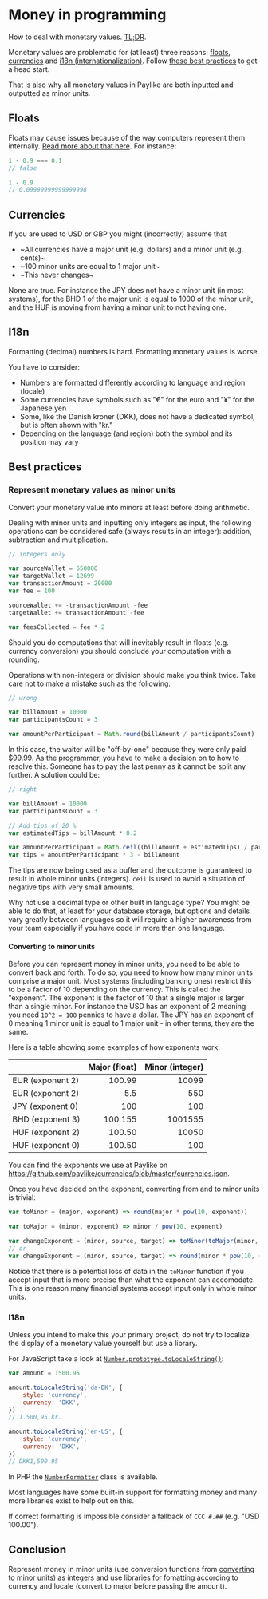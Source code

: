 # Money in programming

How to deal with monetary values. [TL;DR](#conclusion).

Monetary values are problematic for (at least) three reasons:
[floats](#floats), [currencies](#currencies) and [i18n
(internationalization)](#i18n). Follow [these best practices](#best-practices)
to get a head start.

That is also why all monetary values in Paylike are both inputted and
outputted as minor units.

## Floats

Floats may cause issues because of the way computers represent them
internally. [Read more about that here](http://floating-point-gui.de/). For
instance:

```js
1 - 0.9 === 0.1
// false

1 - 0.9
// 0.09999999999999998
```

## Currencies

If you are used to USD or GBP you might (incorrectly) assume that

- ~All currencies have a major unit (e.g. dollars) and a minor unit (e.g. cents)~
- ~100 minor units are equal to 1 major unit~
- ~This never changes~

None are true. For instance the JPY does not have a minor unit (in most
systems), for the BHD 1 of the major unit is equal to 1000 of the minor unit,
and the HUF is moving from having a minor unit to not having one.

## I18n

Formatting (decimal) numbers is hard. Formatting monetary values is worse.

You have to consider:

- Numbers are formatted differently according to language and region (locale)
- Some currencies have symbols such as "€" for the euro and "¥" for the Japanese yen
- Some, like the Danish kroner (DKK), does not have a dedicated symbol, but is often shown with "kr."
- Depending on the language (and region) both the symbol and its position may vary

## Best practices

### Represent monetary values as minor units

Convert your monetary value into minors at least before doing arithmetic.

Dealing with minor units and inputting only integers as input, the following
operations can be considered safe (always results in an integer): addition,
subtraction and multiplication.

```js
// integers only

var sourceWallet = 650000
var targetWallet = 12699
var transactionAmount = 20000
var fee = 100

sourceWallet += -transactionAmount -fee
targetWallet += transactionAmount -fee

var feesCollected = fee * 2
```

Should you do computations that will inevitably result in floats (e.g.
currency conversion) you should conclude your computation with a rounding.

Operations with non-integers or division should make you think twice. Take
care not to make a mistake such as the following:

```js
// wrong

var billAmount = 10000
var participantsCount = 3

var amountPerParticipant = Math.round(billAmount / participantsCount)
```

In this case, the waiter will be "off-by-one" because they were only paid
$99.99. As the programmer, you have to make a decision on to how to resolve
this. Someone has to pay the last penny as it cannot be split any further. A
solution could be:

```js
// right

var billAmount = 10000
var participantsCount = 3

// Add tips of 20 %
var estimatedTips = billAmount * 0.2

var amountPerParticipant = Math.ceil((billAmount + estimatedTips) / participantsCount)
var tips = amountPerParticipant * 3 - billAmount
```

The tips are now being used as a buffer and the outcome is guaranteed to
result in whole minor units (integers). `ceil` is used to avoid a situation of
negative tips with very small amounts.

Why not use a decimal type or other built in language type? You might be able
to do that, at least for your database storage, but options and details vary
greatly between languages so it will require a higher awareness from your team
especially if you have code in more than one language.

#### Converting to minor units

Before you can represent money in minor units, you need to be able to convert
back and forth. To do so, you need to know how many minor units comprise a
major unit. Most systems (including banking ones) restrict this to be a factor
of 10 depending on the currency. This is called the "exponent". The exponent
is the factor of 10 that a single major is larger than a single minor. For
instance the USD has an exponent of 2 meaning you need `10^2 = 100` pennies to
have a dollar. The JPY has an exponent of 0 meaning 1 minor unit is equal to 1
major unit - in other terms, they are the same.

Here is a table showing some examples of how exponents work:

|                  | Major (float) | Minor (integer) |
|------------------|--------------:|----------------:|
| EUR (exponent 2) |        100.99 |           10099 |
| EUR (exponent 2) |           5.5 |             550 |
| JPY (exponent 0) |           100 |             100 |
| BHD (exponent 3) |       100.155 |         1001555 |
| HUF (exponent 2) |        100.50 |           10050 |
| HUF (exponent 0) |        100.50 |             100 |


You can find the exponents we use at Paylike on
https://github.com/paylike/currencies/blob/master/currencies.json.

Once you have decided on the exponent, converting from and to minor units is
trivial:

```js
var toMinor = (major, exponent) => round(major * pow(10, exponent))

var toMajor = (minor, exponent) => minor / pow(10, exponent)

var changeExponent = (minor, source, target) => toMinor(toMajor(minor, source), target)
// or
var changeExponent = (minor, source, target) => round(minor * pow(10, (target - source)))
```

Notice that there is a potential loss of data in the `toMinor` function if you
accept input that is more precise than what the exponent can accomodate. This
is one reason many financial systems accept input only in whole minor units.

### I18n

Unless you intend to make this your primary project, do not try to localize
the display of a monetary value yourself but use a library.

For JavaScript take a look at
[`Number.prototype.toLocaleString()`](https://developer.mozilla.org/en-US/docs/Web/JavaScript/Reference/Global_Objects/Number/toLocaleString):

```js
var amount = 1500.95

amount.toLocaleString('da-DK', {
	style: 'currency',
	currency: 'DKK',
})
// 1.500,95 kr.

amount.toLocaleString('en-US', {
	style: 'currency',
	currency: 'DKK',
})
// DKK1,500.95
```

In PHP the [`NumberFormatter`](http://php.net/numberformatter) class is
available.

Most languages have some built-in support for formatting money and many more
libraries exist to help out on this.

If correct formatting is impossible consider a fallback of `CCC #.##` (e.g.
"USD 100.00").

## Conclusion

Represent money in minor units (use conversion functions from [converting to
minor units](#converting-to-minor-units)) as integers and use libraries for
fomatting according to currency and locale (convert to major before passing
the amount).
